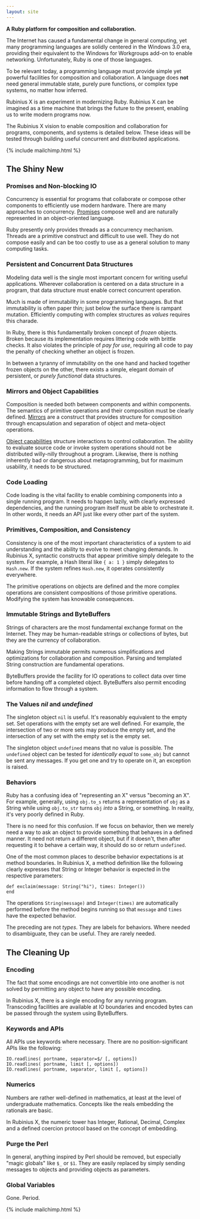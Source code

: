 ```yaml
---
layout: site
---
```


**A Ruby platform for composition and collaboration.**

The Internet has caused a fundamental change in general computing, yet many
programming languages are solidly centered in the Windows 3.0 era,
providing their equivalent to the Windows for Workgroups add-on to enable
networking. Unfortunately, Ruby is one of those languages.

To be relevant today, a programming language must provide simple yet powerful
facilities for composition and collaboration. A language does **not** need
general immutable state, purely pure functions, or complex type systems, no
matter how inferred.

Rubinius X is an experiment in modernizing Ruby. Rubinius X can be imagined as
a time machine that brings the future to the present, enabling us to write
modern programs now.

The Rubinius X vision to enable composition and collaboration for programs,
components, and systems is detailed below. These ideas will be tested through
building useful concurrent and distributed applications.

{% include mailchimp.html %}

## The Shiny New

### Promises and Non-blocking IO

Concurrency is essential for programs that collaborate or compose other
components to efficiently use modern hardware. There are many approaches to
concurrency. [Promises](http://en.wikipedia.org/wiki/Futures_and_promises)
compose well and are naturally represented in an object-oriented language.

Ruby presently only provides threads as a concurrency mechanism. Threads are a
primitive construct and difficult to use well. They do not compose easily and
can be too costly to use as a general solution to many computing tasks.

### Persistent and Concurrent Data Structures

Modeling data well is the single most important concern for writing useful
applications. Wherever collaboration is centered on a data structure in a
program, that data structure must enable correct concurrent operation.

Much is made of immutability in some programming languages. But that
immutability is often paper thin; just below the surface there is rampant
mutation. Efficiently computing with complex structures as _values_ requires
this charade.

In Ruby, there is this fundamentally broken concept of _frozen_ objects. Broken
because its implementation requires littering code with brittle checks. It also
violates the principle of _pay for use_, requiring all code to pay the penalty
of checking whether an object is frozen.

In between a tyranny of immutability on the one hand and hacked together frozen
objects on the other, there exists a simple, elegant domain of persistent, or
_purely functional_ data structures.

### Mirrors and Object Capabilities

Composition is needed both between components and within components. The
semantics of primitive operations and their composition must be clearly
defined. [Mirrors](http://bracha.org/mirrors.pdf) are a construct that
provides structure for composition through encapsulation and separation of
object and meta-object operations.

[Object capabilities](http://en.wikipedia.org/wiki/Object-capability_model)
structure interactions to control collaboration. The ability to evaluate source
code or invoke system operations should not be distributed willy-nilly
throughout a program. Likewise, there is nothing inherently bad or dangerous
about metaprogramming, but for maximum usability, it needs to be structured.

### Code Loading

Code loading is the vital facility to enable combining components into a single
running program. It needs to happen lazily, with clearly expressed
dependencies, and the running program itself must be able to orchestrate it. In
other words, it needs an API just like every other part of the system.

### Primitives, Composition, and Consistency

Consistency is one of the most important characteristics of a system to aid
understanding and the ability to evolve to meet changing demands. In Rubinius
X, syntactic constructs that appear primitive simply delegate to the system.
For example, a Hash literal like `{ a: 1 }` simply delegates to `Hash.new`. If
the system refines `Hash.new`, it operates consistently everywhere.

The primitive operations on objects are defined and the more complex operations
are consistent compositions of those primitive operations. Modifying the system
has knowable consequences.

### Immutable Strings and ByteBuffers

Strings of characters are the most fundamental exchange format on the Internet.
They may be human-readable strings or collections of bytes, but they are the
currency of collaboration.

Making Strings immutable permits numerous simplifications and optimizations for
collaboration and composition. Parsing and templated String construction are
fundamental operations.

ByteBuffers provide the facility for IO operations to collect data over time
before handing off a completed object. ByteBuffers also permit encoding
information to flow through a system.

### The Values _nil_ and _undefined_

The singleton object `nil` is useful. It's reasonably equivalent to the empty
set. Set operations with the empty set are well defined. For example, the
intersection of two or more sets may produce the empty set, and the
intersection of any set with the empty set is the empty set.

The singleton object `undefined` means that no value is possible. The
`undefined` object can be tested for _identically equal_ to `some_obj` but
cannot be sent any messages. If you get one and try to operate on it, an
exception is raised.

### Behaviors

Ruby has a confusing idea of "representing an X" versus "becoming an X". For
example, generally, using `obj.to_s` returns a representation of `obj` as a
String while using `obj.to_str` turns `obj` _into_ a String, or something. In
reality, it's very poorly defined in Ruby.

There is no need for this confusion. If we focus on behavior, then we merely
need a way to ask an object to provide something that behaves in a defined
manner. It need not return a different object, but if it doesn't, then after
requesting it to behave a certain way, it should do so or return `undefined`.

One of the most common places to describe behavior expectations is at method
boundaries. In Rubinius X, a method definition like the following clearly
expresses that String or Integer behavior is expected in the respective
parameters:

    def exclaim(message: String("hi"), times: Integer())
    end

The operations `String(message)` and `Integer(times)` are automatically
performed before the method begins running so that `message` and `times` have
the expected behavior.

The preceding are not _types_. They are labels for behaviors. Where needed to
disambiguate, they can be useful. They are rarely needed.

## The Cleaning Up

### Encoding

The fact that some encodings are not convertible into one another is not solved
by permitting any object to have any possible encoding.

In Rubinius X, there is a single encoding for any running program. Transcoding
facilities are available at IO boundaries and encoded bytes can be passed
through the system using ByteBuffers.

### Keywords and APIs

All APIs use keywords where necessary. There are no position-significant APIs
like the following:

    IO.readlines( portname, separator=$/ [, options])
    IO.readlines( portname, limit [, options])
    IO.readlines( portname, separator, limit [, options])

### Numerics

Numbers are rather well-defined in mathematics, at least at the level of
undergraduate mathematics. Concepts like the reals embedding the rationals are
basic.

In Rubinius X, the numeric tower has Integer, Rational, Decimal, Complex and a
defined coercion protocol based on the concept of embedding.

### Purge the Perl

In general, anything inspired by Perl should be removed, but especially "magic
globals" like `$_` or `$1`. They are easily replaced by simply sending messages
to objects and providing objects as parameters.

### Global Variables

Gone. Period.

{% include mailchimp.html %}

